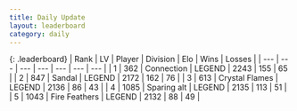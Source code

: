 ```yaml
---
title: Daily Update
layout: leaderboard
category: daily
---
```


{: .leaderboard}
| Rank | LV | Player | Division | Elo | Wins | Losses |
| --- | --- | --- | --- | --- | --- | --- |
| <span data-change="0">1</span> | 362 | <span title="ID: 539711">Connection</span> | LEGEND | <span data-change="26">2243</span> | <span data-change="8">155</span> | <span data-change="1">65</span> |
| <span data-change="0">2</span> | 847 | <span title="ID: 315148">Sandal</span> | LEGEND | <span data-change="-7">2172</span> | <span data-change="20">162</span> | <span data-change="10">76</span> |
| <span data-change="1">3</span> | 613 | <span title="ID: 163201">Crystal Flames</span> | LEGEND | <span data-change="8">2136</span> | <span data-change="5">86</span> | <span data-change="2">43</span> |
| <span data-change="-1">4</span> | 1085 | <span title="ID: 203132">Sparing alt</span> | LEGEND | <span data-change="-25">2135</span> | <span data-change="11">113</span> | <span data-change="8">51</span> |
| <span data-change="6">5</span> | 1043 | <span title="ID: 357425">Fire Feathers</span> | LEGEND | <span data-change="60">2132</span> | <span data-change="27">88</span> | <span data-change="10">49</span> |